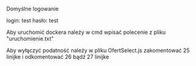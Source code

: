 Domyślne logowanie

login: test
hasło: test

Aby uruchomić dockera należy w cmd wpisać polecenie z pliku "uruchomienie.txt"

Aby wyłączyć podatność należy w pliku OfertSelect.js zakomentować 25 linijke i odkomentować 26 bądź 27 linijke

